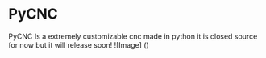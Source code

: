 # PyCNC
PyCNC Is a extremely customizable cnc made in python it is closed source for now but it will release soon! 
![Image] ()
